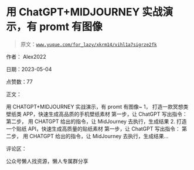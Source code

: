 # 用 ChatGPT+MIDJOURNEY 实战演示，有 promt 有图像

> 原文：[`www.yuque.com/for_lazy/xkrm14/vihl1a7sigrze2fk`](https://www.yuque.com/for_lazy/xkrm14/vihl1a7sigrze2fk)



作者： Alex2022



日期：2023-05-04



点赞数：77



正文：



用 CHATGPT+MIDJOURNEY 实战演示，有 promt 有图像~ 1， 打造一款冥想类壁纸类 APP，快速生成高品质的手机壁纸素材 第一步，让 ChatGPT 写出指令： 第二步， 用 CHATGPT 给出的指令，让 MidJourney 去执行，生成结果 2\. 打造一个贴纸 API，快速生成高质量的贴纸素材 第一步，让 ChatGPT 写出指令： 第二步， 用 CHATGPT 给出的指令，让 MidJourney 去执行，生成结果...



评论区：



公众号懒人找资源，懒人专属群分享

